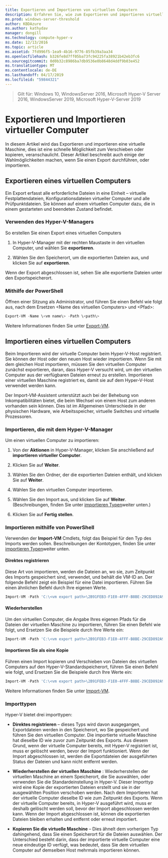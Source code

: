 ```yaml
---
title: Exportieren und Importieren von virtuellen Computern
description: Erfahren Sie, wie zum Exportieren und importieren virtueller Computer mit Hyper-V-Manager oder Windows PowerShell.
ms.prod: windows-server-threshold
author: KBDAzure
ms.author: kathydav
manager: dongill
ms.technology: compute-hyper-v
ms.date: 12/13/2016
ms.topic: article
ms.assetid: 7fd996f5-1ea9-4b16-9776-85fb39a3aa34
ms.openlocfilehash: b326fe8d7ff05ba73fc94225fa38921b42eb3fc6
ms.sourcegitcommit: 0d0b32c8986ba7db9536e0b8648d4ddf9b03e452
ms.translationtype: MT
ms.contentlocale: de-DE
ms.lasthandoff: 04/17/2019
ms.locfileid: "59844321"
---
```

>Gilt für: Windows 10, WindowsServer 2016, Microsoft Hyper-V Server 2016, WindowsServer 2019, Microsoft Hyper-V-Server 2019

# <a name="export-and-import-virtual-machines"></a>Exportieren und Importieren virtueller Computer

In diesem Artikel wird das Exportieren und importieren eine virtuelle Maschine, dies ist eine schnelle Möglichkeit zum Verschieben oder kopieren, veranschaulicht. Dieser Artikel beschreibt auch einige der Wahlmöglichkeiten machen, wenn Sie einen Export durchführen, oder importieren.

## <a name="export-a-virtual-machine"></a>Exportieren eines virtuellen Computers

Ein Export erfasst alle erforderliche Dateien in eine Einheit – virtuelle Festplattendateien, Konfigurationsdateien virtueller Computer und alle Prüfpunktdateien. Sie können auf einem virtuellen Computer dazu, die in einem gestarteten und beendeten Zustand befindet.

### <a name="using-hyper-v-manager"></a>Verwenden des Hyper-V-Managers

So erstellen Sie einen Export eines virtuellen Computers

1. In Hyper-V-Manager mit der rechten Maustaste in den virtuellen Computer, und wählen Sie **exportieren**.

2. Wählen Sie den Speicherort, um die exportierten Dateien aus, und klicken Sie auf **exportieren**.

Wenn der Export abgeschlossen ist, sehen Sie alle exportierte Dateien unter den Exportspeicherort.

### <a name="using-powershell"></a>Mithilfe der PowerShell

Öffnen einer Sitzung als Administrator, und führen Sie einen Befehl wie folgt aus, nach dem Ersetzen \<Name des virtuellen Computers\> und \<Pfad\>:

```powershell
Export-VM -Name \<vm name\> -Path \<path\>
```

Weitere Informationen finden Sie unter [Export-VM](https://docs.microsoft.com/powershell/module/hyper-v/export-vm).

## <a name="import-a-virtual-machine"></a>Importieren eines virtuellen Computers 

Beim Importieren wird der virtuelle Computer beim Hyper-V-Host registriert. Sie können der Host oder den neuen Host wieder importieren. Wenn Sie mit dem gleichen Host importieren, müssen Sie den virtuellen Computer zunächst exportieren, daran, dass Hyper-V versucht wird, um den virtuellen Computer aus der verfügbaren Dateien erneut zu erstellen. Importieren einer virtuellen Maschine registriert es, damit sie auf dem Hyper-V-Host verwendet werden kann.

Der Import-VM-Assistent unterstützt auch bei der Behebung von Inkompatibilitäten bietet, die beim Wechsel von einem Host zum anderen vorhanden sein können. Dies ist im Allgemeinen Unterschiede in der physischen Hardware, wie Arbeitsspeicher, virtuelle Switches und virtuelle Prozessoren.

### <a name="import-using-hyper-v-manager"></a>Importieren, die mit dem Hyper-V-Manager

Um einen virtuellen Computer zu importieren:

1. Von der **Aktionen** in Hyper-V-Manager, klicken Sie anschließend auf **importieren virtueller Computer**.

2. Klicken Sie auf **Weiter**.

3. Wählen Sie den Ordner, der die exportierten Dateien enthält, und klicken Sie auf **Weiter**.

4. Wählen Sie den virtuellen Computer importieren.

5. Wählen Sie den Import aus, und klicken Sie auf **Weiter**. (Beschreibungen, finden Sie unter [importieren Typen](#import-types)weiter unten.)

6. Klicken Sie auf **Fertig stellen**.

### <a name="import-using-powershell"></a>Importieren mithilfe von PowerShell

Verwenden der **Import-VM** Cmdlets, folgt das Beispiel für den Typ des Imports werden sollen. Beschreibungen der Kontotypen, finden Sie unter [importieren Typen](#import-types)weiter unten. 

#### <a name="register-in-place"></a>Direktes registrieren

Diese Art von importieren, werden die Dateien an, wo sie, zum Zeitpunkt des Imports gespeichert sind, verwendet, und behält die VM-ID an. Der folgende Befehl zeigt ein Beispiel für eine Datei importieren. Führen Sie einen ähnlichen Befehl durch Ihre eigenen Werte.

```powershell
Import-VM -Path 'C:\<vm export path>\2B91FEB3-F1E0-4FFF-B8BE-29CED892A95A.vmcx' 
```

#### <a name="restore"></a>Wiederherstellen

Um den virtuellen Computer, die Angabe Ihres eigenen Pfads für die Dateien der virtuellen Maschine zu importieren, führen Sie einen Befehl wie folgt, und Ersetzen Sie die Beispiele durch Ihre Werte ein:

```powershell
Import-VM -Path 'C:\<vm export path>\2B91FEB3-F1E0-4FFF-B8BE-29CED892A95A.vmcx' -Copy -VhdDestinationPath 'D:\Virtual Machines\WIN10DOC' -VirtualMachinePath 'D:\Virtual Machines\WIN10DOC'
```

#### <a name="import-as-a-copy"></a>Importieren Sie als eine Kopie

Führen einen Import kopieren und Verschieben von Dateien des virtuellen Computers auf den Hyper-V-Standardspeicherort, führen Sie einen Befehl wie folgt, und Ersetzen Sie die Beispiele durch Ihre Werte ein:

``` PowerShell
Import-VM -Path 'C:\<vm export path>\2B91FEB3-F1E0-4FFF-B8BE-29CED892A95A.vmcx' -Copy -GenerateNewId
```

Weitere Informationen finden Sie unter [Import-VM](https://docs.microsoft.com/powershell/module/hyper-v/import-vm).

### <a name="import-types"></a>Importtypen

Hyper-V bietet drei importtypen:

- **Direktes registrieren** – dieses Typs wird davon ausgegangen, Exportdateien werden in den Speicherort, wo Sie gespeichert und führen Sie den virtuellen Computer. Die importierte virtuelle Maschine hat dieselbe ID wie zuvor zum Zeitpunkt des Exports. Aus diesem Grund, wenn der virtuelle Computer bereits, mit Hyper-V registriert ist, muss er gelöscht werden, bevor der Import funktioniert. Wenn der Import abgeschlossen ist, werden die Exportdateien der ausgeführten Status der Dateien und kann nicht entfernt werden.

- **Wiederherstellen der virtuellen Maschine** : Wiederherstellen der virtuellen Maschine an einem Speicherort, die Sie auswählen, oder verwenden Sie die Standardeinstellung in Hyper-V. Dieser Importtyp wird eine Kopie der exportierten Dateien erstellt und sie in der ausgewählten Position verschoben werden. Nach dem Importieren hat der virtuelle Computer dieselbe ID wie zum Zeitpunkt des Exports. Wenn der virtuelle Computer bereits, in Hyper-V ausgeführt wird, muss er deshalb gelöscht werden soll, bevor der Import abgeschlossen werden kann. Wenn der Import abgeschlossen ist, können die exportierten Dateien bleiben erhalten und entfernt oder erneut importiert.

- **Kopieren Sie die virtuelle Maschine** – Dies ähnelt dem vorherigen Typ dahingehend, dass Sie einen Speicherort für die Dateien auswählen. Der Unterschied besteht darin, dass der importierte virtuelle Computer eine neue eindeutige ID verfügt, was bedeutet, dass Sie dem virtuellen Computer auf demselben Host mehrmals importieren können.

